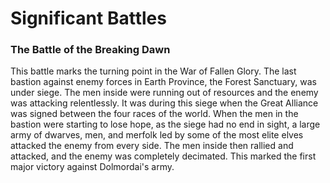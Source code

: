 # Significant Battles

### The Battle of the Breaking Dawn
This battle marks the turning point in the War of Fallen Glory. The last bastion against enemy forces in Earth Province, the Forest Sanctuary, was under siege. The men inside were running out of resources and the enemy was attacking relentlessly. It was during this siege when the Great Alliance was signed between the four races of the world. When the men in the bastion were starting to lose hope, as the siege had no end in sight, a large army of dwarves, men, and merfolk led by some of the most elite elves attacked the enemy from every side. The men inside then rallied and attacked, and the enemy was completely decimated. This marked the first major victory against Dolmordai's army.